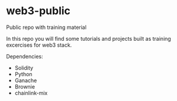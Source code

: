 # web3-public
Public repo with training material

In this repo you will find some tutorials and projects built as training excercises for web3 stack.

Dependencies:
- Solidity
- Python
- Ganache
- Brownie
- chainlink-mix
